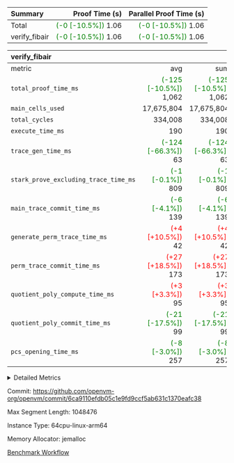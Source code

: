 | Summary | Proof Time (s) | Parallel Proof Time (s) |
|:---|---:|---:|
| Total | <span style='color: green'>(-0 [-10.5%])</span> 1.06 | <span style='color: green'>(-0 [-10.5%])</span> 1.06 |
| verify_fibair | <span style='color: green'>(-0 [-10.5%])</span> 1.06 | <span style='color: green'>(-0 [-10.5%])</span> 1.06 |


| verify_fibair |||||
|:---|---:|---:|---:|---:|
|metric|avg|sum|max|min|
| `total_proof_time_ms ` | <span style='color: green'>(-125 [-10.5%])</span> 1,062 | <span style='color: green'>(-125 [-10.5%])</span> 1,062 | <span style='color: green'>(-125 [-10.5%])</span> 1,062 | <span style='color: green'>(-125 [-10.5%])</span> 1,062 |
| `main_cells_used     ` |  17,675,804 |  17,675,804 |  17,675,804 |  17,675,804 |
| `total_cycles        ` |  334,008 |  334,008 |  334,008 |  334,008 |
| `execute_time_ms     ` |  190 |  190 |  190 |  190 |
| `trace_gen_time_ms   ` | <span style='color: green'>(-124 [-66.3%])</span> 63 | <span style='color: green'>(-124 [-66.3%])</span> 63 | <span style='color: green'>(-124 [-66.3%])</span> 63 | <span style='color: green'>(-124 [-66.3%])</span> 63 |
| `stark_prove_excluding_trace_time_ms` | <span style='color: green'>(-1 [-0.1%])</span> 809 | <span style='color: green'>(-1 [-0.1%])</span> 809 | <span style='color: green'>(-1 [-0.1%])</span> 809 | <span style='color: green'>(-1 [-0.1%])</span> 809 |
| `main_trace_commit_time_ms` | <span style='color: green'>(-6 [-4.1%])</span> 139 | <span style='color: green'>(-6 [-4.1%])</span> 139 | <span style='color: green'>(-6 [-4.1%])</span> 139 | <span style='color: green'>(-6 [-4.1%])</span> 139 |
| `generate_perm_trace_time_ms` | <span style='color: red'>(+4 [+10.5%])</span> 42 | <span style='color: red'>(+4 [+10.5%])</span> 42 | <span style='color: red'>(+4 [+10.5%])</span> 42 | <span style='color: red'>(+4 [+10.5%])</span> 42 |
| `perm_trace_commit_time_ms` | <span style='color: red'>(+27 [+18.5%])</span> 173 | <span style='color: red'>(+27 [+18.5%])</span> 173 | <span style='color: red'>(+27 [+18.5%])</span> 173 | <span style='color: red'>(+27 [+18.5%])</span> 173 |
| `quotient_poly_compute_time_ms` | <span style='color: red'>(+3 [+3.3%])</span> 95 | <span style='color: red'>(+3 [+3.3%])</span> 95 | <span style='color: red'>(+3 [+3.3%])</span> 95 | <span style='color: red'>(+3 [+3.3%])</span> 95 |
| `quotient_poly_commit_time_ms` | <span style='color: green'>(-21 [-17.5%])</span> 99 | <span style='color: green'>(-21 [-17.5%])</span> 99 | <span style='color: green'>(-21 [-17.5%])</span> 99 | <span style='color: green'>(-21 [-17.5%])</span> 99 |
| `pcs_opening_time_ms ` | <span style='color: green'>(-8 [-3.0%])</span> 257 | <span style='color: green'>(-8 [-3.0%])</span> 257 | <span style='color: green'>(-8 [-3.0%])</span> 257 | <span style='color: green'>(-8 [-3.0%])</span> 257 |



<details>
<summary>Detailed Metrics</summary>

|  | verify_program_compile_ms | total_cells | stark_prove_excluding_trace_time_ms | quotient_poly_compute_time_ms | quotient_poly_commit_time_ms | perm_trace_commit_time_ms | pcs_opening_time_ms | main_trace_commit_time_ms |
| --- | --- | --- | --- | --- | --- | --- | --- |
|  | 7 | 65,536 | 36 | 1 | 6 | 0 | 20 | 7 | 

| air_name | rows | quotient_deg | main_cols | interactions | constraints | cells |
| --- | --- | --- | --- | --- | --- | --- |
| AccessAdapterAir<2> |  | 2 |  | 5 | 12 |  | 
| AccessAdapterAir<4> |  | 2 |  | 5 | 12 |  | 
| AccessAdapterAir<8> |  | 2 |  | 5 | 12 |  | 
| FibonacciAir | 32,768 | 1 | 2 |  | 5 | 65,536 | 
| FriReducedOpeningAir |  | 2 |  | 39 | 71 |  | 
| JalRangeCheckAir |  | 2 |  | 9 | 14 |  | 
| NativePoseidon2Air<BabyBearParameters>, 1> |  | 2 |  | 136 | 572 |  | 
| PhantomAir |  | 2 |  | 3 | 5 |  | 
| ProgramAir |  | 1 |  | 1 | 4 |  | 
| VariableRangeCheckerAir |  | 1 |  | 1 | 4 |  | 
| VmAirWrapper<AluNativeAdapterAir, FieldArithmeticCoreAir> |  | 2 |  | 15 | 27 |  | 
| VmAirWrapper<BranchNativeAdapterAir, BranchEqualCoreAir<1> |  | 2 |  | 11 | 25 |  | 
| VmAirWrapper<NativeAdapterAir<2, 0>, PublicValuesCoreAir> |  | 2 |  | 11 | 29 |  | 
| VmAirWrapper<NativeLoadStoreAdapterAir<1>, NativeLoadStoreCoreAir<1> |  | 2 |  | 15 | 20 |  | 
| VmAirWrapper<NativeLoadStoreAdapterAir<4>, NativeLoadStoreCoreAir<4> |  | 2 |  | 15 | 20 |  | 
| VmAirWrapper<NativeVectorizedAdapterAir<4>, FieldExtensionCoreAir> |  | 2 |  | 15 | 27 |  | 
| VmConnectorAir |  | 2 |  | 5 | 11 |  | 
| VolatileBoundaryAir |  | 2 |  | 7 | 19 |  | 

| group | trace_gen_time_ms | total_proof_time_ms | total_cycles | total_cells | stark_prove_excluding_trace_time_ms | quotient_poly_compute_time_ms | quotient_poly_commit_time_ms | perm_trace_commit_time_ms | pcs_opening_time_ms | main_trace_commit_time_ms | main_cells_used | generate_perm_trace_time_ms | execute_time_ms |
| --- | --- | --- | --- | --- | --- | --- | --- | --- | --- | --- | --- | --- | --- |
| verify_fibair | 63 | 1,062 | 334,008 | 62,474,410 | 809 | 95 | 99 | 173 | 257 | 139 | 17,675,804 | 42 | 190 | 

| group | air_name | rows | prep_cols | perm_cols | main_cols | cells |
| --- | --- | --- | --- | --- | --- | --- |
| verify_fibair | AccessAdapterAir<2> | 131,072 |  | 16 | 11 | 3,538,944 | 
| verify_fibair | AccessAdapterAir<4> | 65,536 |  | 16 | 13 | 1,900,544 | 
| verify_fibair | AccessAdapterAir<8> | 128 |  | 16 | 17 | 4,224 | 
| verify_fibair | FriReducedOpeningAir | 2,048 |  | 84 | 27 | 227,328 | 
| verify_fibair | JalRangeCheckAir | 32,768 |  | 28 | 12 | 1,310,720 | 
| verify_fibair | NativePoseidon2Air<BabyBearParameters>, 1> | 32,768 |  | 312 | 398 | 23,265,280 | 
| verify_fibair | PhantomAir | 16,384 |  | 12 | 6 | 294,912 | 
| verify_fibair | ProgramAir | 8,192 |  | 8 | 10 | 147,456 | 
| verify_fibair | VariableRangeCheckerAir | 262,144 | 2 | 8 | 1 | 2,359,296 | 
| verify_fibair | VmAirWrapper<AluNativeAdapterAir, FieldArithmeticCoreAir> | 262,144 |  | 36 | 29 | 17,039,360 | 
| verify_fibair | VmAirWrapper<BranchNativeAdapterAir, BranchEqualCoreAir<1> | 32,768 |  | 28 | 23 | 1,671,168 | 
| verify_fibair | VmAirWrapper<NativeLoadStoreAdapterAir<1>, NativeLoadStoreCoreAir<1> | 65,536 |  | 40 | 21 | 3,997,696 | 
| verify_fibair | VmAirWrapper<NativeLoadStoreAdapterAir<4>, NativeLoadStoreCoreAir<4> | 32,768 |  | 40 | 27 | 2,195,456 | 
| verify_fibair | VmAirWrapper<NativeVectorizedAdapterAir<4>, FieldExtensionCoreAir> | 32,768 |  | 36 | 38 | 2,424,832 | 
| verify_fibair | VmConnectorAir | 2 | 1 | 16 | 5 | 42 | 
| verify_fibair | VolatileBoundaryAir | 65,536 |  | 20 | 12 | 2,097,152 | 

| group | trace_height_constraint | weighted_sum | threshold |
| --- | --- | --- | --- |
| verify_fibair | 0 | 1,085,444 | 2,013,265,921 | 
| verify_fibair | 1 | 5,411,200 | 2,013,265,921 | 
| verify_fibair | 2 | 542,722 | 2,013,265,921 | 
| verify_fibair | 3 | 5,476,612 | 2,013,265,921 | 
| verify_fibair | 4 | 65,536 | 2,013,265,921 | 
| verify_fibair | 5 | 12,851,850 | 2,013,265,921 | 

| trace_height_constraint | threshold |
| --- | --- |
| 0 | 2,013,265,921 | 

</details>


Commit: https://github.com/openvm-org/openvm/commit/6ca9110efdb05c1e9fd9ccf5ab631c1370eafc38

Max Segment Length: 1048476

Instance Type: 64cpu-linux-arm64

Memory Allocator: jemalloc

[Benchmark Workflow](https://github.com/openvm-org/openvm/actions/runs/15400178728)
